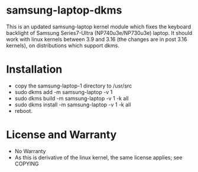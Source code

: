 samsung-laptop-dkms
===
This is an updated samsung-laptop kernel module which fixes the keyboard 
backlight of Samsung Series7-Ultra (NP740u3e/NP730u3e) laptop. It should 
work with linux kernels between 3.9 and 3.16 (the changes are in post 3.16 
kernels), on distributions which support dkms. 

Installation
=== 
* copy the samsung-laptop-1 directory to /usr/src
* sudo dkms add -m samsung-laptop -v 1
* sudo dkms build -m samsung-laptop -v 1 -k all
* sudo dkms install -m samsung-laptop -v 1 -k all
* reboot.

License and Warranty
===
* No Warranty
* As this is derivative of the linux kernel, the same license applies; see 
  COPYING
